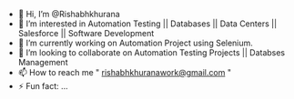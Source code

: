 - 👋 Hi, I’m @Rishabhkhurana 
- 👀 I’m interested in Automation Testing || Databases || Data Centers || Salesforce || Software Development
- 🌱 I’m currently working on Automation Project using Selenium.
- 💞️ I’m looking to collaborate on Automation Testing Projects || Databses Management 
- 📫 How to reach me " rishabhkhuranawork@gmail.com " 
- ⚡ Fun fact: ... 

<!---
Rishabhkhurana-rk/Rishabhkhurana-rk is a ✨ special ✨ repository because its `README.md` (this file) appears on your GitHub profile.
You can click the Preview link to take a look at your changes.
--->
